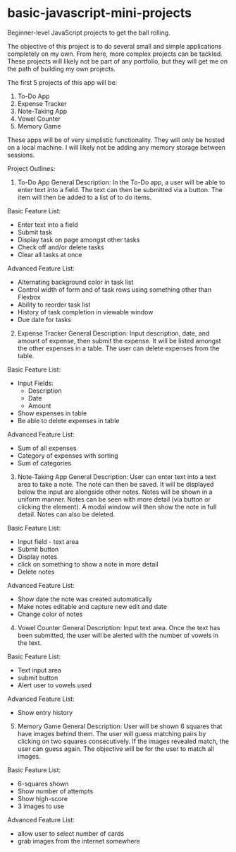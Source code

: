 # basic-javascript-mini-projects

Beginner-level JavaScript projects to get the ball rolling.

The objective of this project is to do several small and simple applications completely on my own. From here, more complex projects can be tackled. These projects will likely not be part of any portfolio, but they will get me on the path of building my own projects.

The first 5 projects of this app will be:

1. To-Do App
2. Expense Tracker
3. Note-Taking App
4. Vowel Counter
5. Memory Game

These apps will be of very simplistic functionality. They will only be hosted on a local machine. I will likely not be adding any memory storage between sessions.

Project Outlines:

1. To-Do App
   General Description: In the To-Do app, a user will be able to enter text into a field. The text can then be submitted via a button. The item will then be added to a list of to do items.

Basic Feature List:

- Enter text into a field
- Submit task
- Display task on page amongst other tasks
- Check off and/or delete tasks
- Clear all tasks at once

Advanced Feature List:

- Alternating background color in task list
- Control width of form and of task rows using something other than Flexbox
- Ability to reorder task list
- History of task completion in viewable window
- Due date for tasks

2. Expense Tracker
   General Description: Input description, date, and amount of expense, then submit the expense. It will be listed amongst the other expenses in a table. The user can delete expenses from the table.

Basic Feature List:

- Input Fields:
  - Description
  - Date
  - Amount
- Show expenses in table
- Be able to delete expenses in table

Advanced Feature List:

- Sum of all expenses
- Category of expenses with sorting
- Sum of categories

3. Note-Taking App
   General Description: User can enter text into a text area to take a note. The note can then be saved. It will be displayed below the input are alongside other notes. Notes will be shown in a uniform manner. Notes can be seen with more detail (via button or clicking the element). A modal window will then show the note in full detail. Notes can also be deleted.

Basic Feature List:

- Input field - text area
- Submit button
- Display notes
- click on something to show a note in more detail
- Delete notes

Advanced Feature List:

- Show date the note was created automatically
- Make notes editable and capture new edit and date
- Change color of notes

4. Vowel Counter
   General Description: Input text area. Once the text has been submitted, the user will be alerted with the number of vowels in the text.

Basic Feature List:

- Text input area
- submit button
- Alert user to vowels used

Advanced Feature List:

- Show entry history

5. Memory Game
   General Description: User will be shown 6 squares that have images behind them. The user will guess matching pairs by clicking on two squares consecutively. If the images revealed match, the user can guess again. The objective will be for the user to match all images.

Basic Feature List:

- 6-squares shown
- Show number of attempts
- Show high-score
- 3 images to use

Advanced Feature List:

- allow user to select number of cards
- grab images from the internet somewhere
